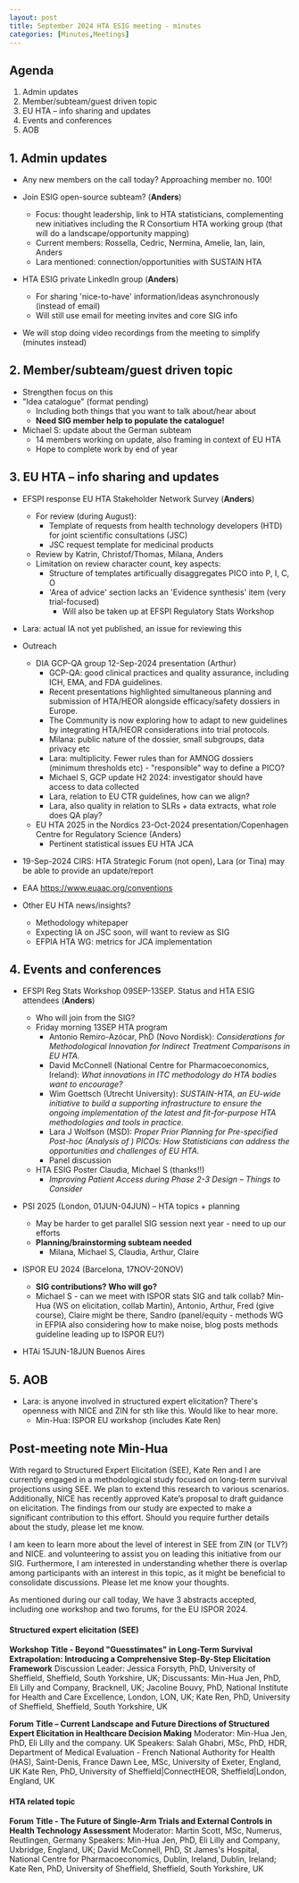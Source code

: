 ```yaml
---
layout: post
title: September 2024 HTA ESIG meeting - minutes 
categories: [Minutes,Meetings]
---
```


## Agenda 

1. Admin updates
2. Member/subteam/guest driven topic
3. EU HTA – info sharing and updates
4. Events and conferences
5. AOB



## 1. Admin updates

- Any new members on the call today? Approaching member no. 100!

-  Join ESIG open-source subteam? (**Anders**)
   - Focus: thought leadership, link to HTA statisticians, complementing new initiatives including the R Consortium HTA working group (that will do a landscape/opportunity mapping)
   - Current members: Rossella, Cedric, Nermina, Amelie, Ian, Iain, Anders
   - Lara mentioned: connection/opportunities with SUSTAIN HTA

- HTA ESIG private LinkedIn group (**Anders**)
  - For sharing 'nice-to-have' information/ideas asynchronously (instead of email)
  - Will still use email for meeting invites and core SIG info
  
- We will stop doing video recordings from the meeting to simplify (minutes instead)


## 2. Member/subteam/guest driven topic

- Strengthen focus on this
- "Idea catalogue" (format pending)
  - Including both things that you want to talk about/hear about
  - **Need SIG member help to populate the catalogue!**
- Michael S: update about the German subteam
  - 14 members working on update, also framing in context of EU HTA
  - Hope to complete work by end of year


## 3. EU HTA – info sharing and updates

- EFSPI response EU HTA Stakeholder Network Survey (**Anders**)
  - For review (during August):
    - Template of requests from health technology developers (HTD) for joint scientific consultations (JSC) 
    - JSC request template for medicinal products
  - Review by Katrin, Christof/Thomas, Milana, Anders
  - Limitation on review character count, key aspects:
    - Structure of templates artificually disaggregates PICO into P, I, C, O 
    - 'Area of advice' section lacks an 'Evidence synthesis' item (very trial-focused)
      - Will also be taken up at EFSPI Regulatory Stats Workshop
 - Lara: actual IA not yet published, an issue for reviewing this

- Outreach
  - DIA GCP-QA group 12-Sep-2024 presentation (Arthur)
    - GCP-QA: good clinical practices and quality assurance, including ICH, EMA, and FDA guidelines.
	- Recent presentations highlighted simultaneous planning and submission of HTA/HEOR alongside efficacy/safety dossiers in Europe.
    - The Community is now exploring how to adapt to new guidelines by integrating HTA/HEOR considerations into trial protocols.
    - Milana: public nature of the dossier, small subgroups, data privacy etc
    - Lara: multiplicity. Fewer rules than for AMNOG dossiers (minimum thresholds etc) - "responsible" way to define a PICO?
    - Michael S, GCP update H2 2024: investigator should have access to data collected
    - Lara, relation to EU CTR guidelines, how can we align?
    - Lara, also quality in relation to SLRs + data extracts, what role does QA play?
  - EU HTA  2025 in the Nordics 23-Oct-2024 presentation/Copenhagen Centre for Regulatory Science (Anders)
    - Pertinent statistical issues  EU HTA JCA
- 19-Sep-2024 CIRS: HTA Strategic Forum (not open), Lara (or Tina) may be able to provide an update/report
- EAA https://www.euaac.org/conventions  
- Other EU HTA news/insights?
  - Methodology whitepaper
  - Expecting IA on JSC soon, will want to review as SIG
  - EFPIA HTA WG: metrics for JCA implementation 


## 4. Events and conferences

- EFSPI Reg Stats Workshop 09SEP-13SEP. Status and HTA ESIG attendees (**Anders**)
  - Who will join from the SIG?
  - Friday morning 13SEP HTA program
    - Antonio Remiro-Azócar, PhD (Novo Nordisk): *Considerations for Methodological Innovation for Indirect Treatment Comparisons in EU HTA.*
    - David McConnell (National Centre for Pharmacoeconomics, Ireland): *What innovations in ITC methodology do HTA bodies want to encourage?*
    - Wim Goettsch (Utrecht University): *SUSTAIN-HTA, an EU-wide initiative to build a supporting infrastructure to ensure the ongoing implementation of the latest and fit-for-purpose HTA methodologies and tools in practice.*
    - Lara J Wolfson (MSD): *Proper Prior Planning for Pre-specified Post-hoc (Analysis of ) PICOs: How Statisticians can address the opportunities and challenges of EU HTA.*
    - Panel discussion
  - HTA ESIG Poster Claudia, Michael S (thanks!!)
    - *Improving Patient Access during Phase 2-3 Design – Things to Consider*

- PSI 2025 (London, 01JUN-04JUN) – HTA topics + planning
  - May be harder to get parallel SIG session next year - need to up our efforts
  - **Planning/brainstorming subteam needed**
    - Milana, Michael S, Claudia, Arthur, Claire
- ISPOR EU 2024 (Barcelona, 17NOV-20NOV)
  - **SIG contributions? Who will go?**
  - Michael S - can we meet with ISPOR stats SIG and talk collab? Min-Hua (WS on elicitation, collab Martin), Antonio, Arthur, Fred (give course), Claire might be there, Sandro (panel/equity - methods WG in EFPIA also considering how to make noise, blog posts methods guideline leading up to ISPOR EU?)
- HTAi 15JUN-18JUN Buenos Aires


## 5. AOB
- Lara: is anyone involved in structured expert elicitation? There's openness with NICE and ZIN for sth like this. Would like to hear more.
  - Min-Hua: ISPOR EU workshop (includes Kate Ren)
  
## Post-meeting note Min-Hua

With regard to Structured Expert Elicitation (SEE), Kate Ren and I are currently engaged in a methodological study focused on long-term survival projections using SEE. We plan to extend this research to various scenarios. Additionally, NICE has recently approved Kate’s proposal to draft guidance on elicitation. The findings from our study are expected to make a significant contribution to this effort. Should you require further details about the study, please let me know. 

I am keen to learn more about the level of interest in SEE from ZIN (or TLV?) and NICE. and volunteering to assist you on leading this initiative from our SIG. Furthermore, I am interested in understanding whether there is overlap among participants with an interest in this topic, as it might be beneficial to consolidate discussions. Please let me know your thoughts. 

As mentioned during our call today, We have 3 abstracts accepted, including one workshop and two forums, for the EU ISPOR 2024.

#### Structured expert elicitation (SEE)
**Workshop**
**Title - Beyond "Guesstimates" in Long-Term Survival Extrapolation: Introducing a Comprehensive Step-By-Step Elicitation Framework**
Discussion Leader: 
Jessica Forsyth, PhD, University of Sheffield, Sheffield, South Yorkshire, UK;
Discussants: 
Min-Hua Jen, PhD, Eli Lilly and Company, Bracknell, UK; 
Jacoline Bouvy, PhD, National Institute for Health and Care Excellence, London, LON, UK; 
Kate Ren, PhD, University of Sheffield, Sheffield, South Yorkshire, UK

**Forum**
**Title – Current Landscape and Future Directions of Structured Expert Elicitation in Healthcare Decision Making**
Moderator: 
Min-Hua Jen, PhD, Eli Lilly and the company. UK 
Speakers: 
Salah Ghabri, MSc, PhD, HDR, Department of Medical Evaluation - French National Authority for Health (HAS), Saint-Denis, France 
Dawn Lee, MSc, University of Exeter, England, UK 
Kate Ren, PhD, University of Sheffield|ConnectHEOR, Sheffield|London, England, UK 
 
#### HTA related topic 
**Forum**
**Title - The Future of Single-Arm Trials and External Controls in Health Technology Assessment**
Moderator: 
Martin Scott, MSc, Numerus, Reutlingen, Germany
Speakers: 
Min-Hua Jen, PhD, Eli Lilly and Company, Uxbridge, England, UK; 
David McConnell, PhD, St James's Hospital, National Centre for Pharmacoeconomics, Dublin, Ireland, Dublin, Ireland; 
Kate Ren, PhD, University of Sheffield, Sheffield, South Yorkshire, UK
